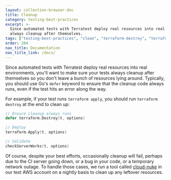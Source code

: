```yaml
---
layout: collection-browser-doc
title: Cleanup
category: testing-best-practices
excerpt: >-
  Since automated tests with Terratest deploy real resources into real environments, you'll want to make sure your tests
  always cleanup after themselves.
tags: ["testing-best-practices", "clean", "terraform-destroy", "terraform-apply"]
order: 204
nav_title: Documentation
nav_title_link: /docs/
---
```


Since automated tests with Terratest deploy real resources into real environments, you'll want to make sure your tests
always cleanup after themselves so you don't leave a bunch of resources lying around. Typically, you should use Go's
`defer` keyword to ensure that the cleanup code always runs, even if the test hits an error along the way.

For example, if your test runs `terraform apply`, you should run `terraform destroy` at the end to clean up:

```go
// Ensure cleanup always runs
defer terraform.Destroy(t, options)

// Deploy
terraform.Apply(t, options)

// Validate
checkServerWorks(t, options)
```

Of course, despite your best efforts, occasionally cleanup will fail, perhaps due to the CI server going down, or a bug
in your code, or a temporary network outage. To handle those cases, we run a tool called
[cloud-nuke](https://github.com/gruntwork-io/cloud-nuke) in our test AWS account on a nightly basis to clean up any
leftover resources.
